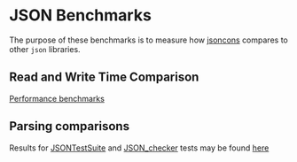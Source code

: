 # JSON Benchmarks

The purpose of these benchmarks is to measure how [jsoncons](https://github.com/danielaparker/jsoncons) compares to other `json` libraries.

## Read and Write Time Comparison

[Performance benchmarks](report/performance.md)

## Parsing comparisons

Results for [JSONTestSuite](https://github.com/nst/JSONTestSuite) and [JSON_checker](http://www.json.org/JSON_checker/) tests may be found [here]( https://danielaparker.github.io/json_benchmarks/)


